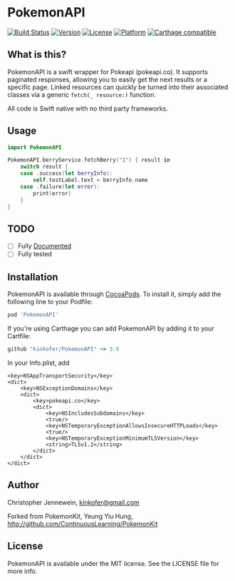 # PokemonAPI

[![Build Status](https://travis-ci.org/kinkofer/PokemonAPI.svg?branch=master)](https://travis-ci.org/kinkofer/PokemonAPI)
[![Version](https://img.shields.io/cocoapods/v/PokemonAPI.svg?style=flat)](http://cocoapods.org/pods/PokemonAPI)
[![License](https://img.shields.io/cocoapods/l/PokemonAPI.svg?style=flat)](http://cocoapods.org/pods/PokemonAPI)
[![Platform](https://img.shields.io/cocoapods/p/PokemonAPI.svg?style=flat)](http://cocoapods.org/pods/PokemonAPI)
[![Carthage compatible](https://img.shields.io/badge/Carthage-compatible-4BC51D.svg?style=flat)](https://github.com/Carthage/Carthage)

## What is this?

PokemonAPI is a swift wrapper for Pokeapi (pokeapi.co). 
It supports paginated responses, allowing you to easily get the next results or a specific page. 
Linked resources can quickly be turned into their associated classes via a generic `fetch(_ resource:)` function.

All code is Swift native with no third party frameworks.



## Usage

```swift
import PokemonAPI

PokemonAPI.berryService.fetchBerry("1") { result in
    switch result {
    case .success(let berryInfo):
        self.testLabel.text = berryInfo.name
    case .failure(let error):
        print(error)
    }
}
```

## TODO

- [ ] Fully [Documented](http://kinkofer.github.io/PokemonAPI/)
- [ ] Fully tested

## Installation

PokemonAPI is available through [CocoaPods](http://cocoapods.org). To install
it, simply add the following line to your Podfile:

```ruby
pod 'PokemonAPI'
```

If you're using Carthage you can add PokemonAPI by adding it to your Cartfile:

```ruby
github "kinkofer/PokemonAPI" ~> 3.0
```

In your Info.plist, add
```plist
<key>NSAppTransportSecurity</key>
<dict>
	<key>NSExceptionDomains</key>
	<dict>
		<key>pokeapi.co</key>
		<dict>
			<key>NSIncludesSubdomains</key>
			<true/>
			<key>NSTemporaryExceptionAllowsInsecureHTTPLoads</key>
			<true/>
			<key>NSTemporaryExceptionMinimumTLSVersion</key>
			<string>TLSv1.2</string>
		</dict>
	</dict>
</dict>
```

## Author

Christopher Jennewein, kinkofer@gmail.com

Forked from PokemonKit, Yeung Yiu Hung, http://github.com/ContinuousLearning/PokemonKit

## License

PokemonAPI is available under the MIT license. See the LICENSE file for more info.

